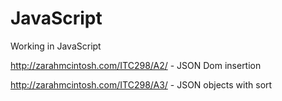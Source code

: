 JavaScript
==========

Working in JavaScript

http://zarahmcintosh.com/ITC298/A2/ - JSON Dom insertion

http://zarahmcintosh.com/ITC298/A3/ - JSON objects with sort

